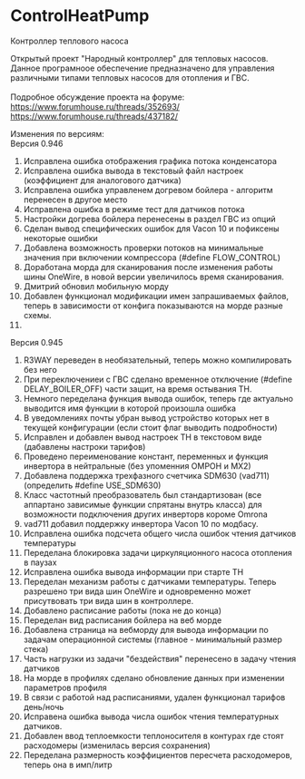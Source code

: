 # ControlHeatPump
Контроллер теплового насоса

Открытый проект "Народный контроллер" для тепловых насосов.<br>
Данное програмноое обеспечение предназначено для управления<br>
различными типами тепловых насосов для отопления и ГВС.<br>
<br>
Подробное обсуждение проекта на форуме: <br>
https://www.forumhouse.ru/threads/352693/ <br>
https://www.forumhouse.ru/threads/437182/

Изменения по версиям: <br>
Версия 0.946
1. Исправлена ошибка отображения графика потока конденсатора
2. Исправлена ошибка вывода в текстовый файл настроек (коэффициент для аналогового датчика)
3. Исправлена ошибка управленем догревом бойлера - алгоритм перенесен в другое место
4. Исправлена ошибка в режиме тест для датчиков потока
5. Настройки догрева бойлера перенесены в раздел ГВС из опций
6. Сделан вывод специфических ошибок для Vacon 10 и пофиксены некоторые ошибки
7. Добавлена возможность проверки потоков на минимальные значения при включении компрессора (#define FLOW_CONTROL)
8. Доработана морда для сканирования после изменения работы шины OneWire, в новой версии увеличилось время сканирования.
9. Дмитрий обновил мобильную морду
10. Добавлен функционал модификации имен запрашиваемых файлов, теперь в зависимости от конфига показываются на морде разные схемы.
11.

Версия 0.945
1. R3WAY переведен в необязательный, теперь можно компилировать без него
2. При переключениеи с ГВС сделано временное отключение (#define DELAY_BOILER_OFF) части защит, на время остывания ТН.
3. Немного переделана функция вывода ошибок, теперь где актуально выводится имя функции в которой произошла ошибка
4. В уведомлениях почты убран вывод устройство которых нет в текущей конфигурации (если стоит флаг выводить подробности)
5. Исправлен и добавлен вывод настроек ТН в текстовом виде (дабавлены настроки тарифов)
6. Проведено переименование констант, переменных и функция инвертора  в нейтральные (без упоменния ОМРОН и МХ2)
7. Добавлена поддержка трехфазного счетчика SDM630 (vad711) (определить #define USE_SDM630)
8. Класс частотный преобразователь был стандартизован (все аппартано зависимые функции спрятаны внутрь класса) для возможности подключения других инверторв короме Omrona
9. vad711 добавил поддержку инвертора Vacon 10 по модбасу.
10. Исправлена ошибка подсчета общего числа ошибок чтения датчиков температуры
11. Переделана блокировка задачи циркуляционного насоса отопления в паузах
12. Исправлена ошибка вывода информации при старте ТН
13. Переделан механизм работы с датчиками температуры. Теперь разрешено три вида шин OneWire и одновременно может присутвовать три вида шин в контроллере.
14. Добавлено расписание работы (пока не до конца)
15. Переделан вид расписания бойлера на веб морде
16. Добавлена страница на вебморду для вывода информации по задачам операционной системы (главное - минимальный размер стека)
17. Часть нагрузки из задачи "бездействия" перенесено в задачу чтения датчиков
18. На морде в профилях сделано обновление данных при изменении параметров профиля
19. В связи с работой над расписаниями, удален функционал тарифов день/ночь
20. Исправена ошибка вывода числа ошибок чтения температурных датчиков.
21. Добавлен ввод теплоемкости теплоносителя в контурах где стоят расходомеры (изменилась версия сохранения)
22. Переделана размерность коэффициентов пересчета расходомеров, теперь она в имп/литр
